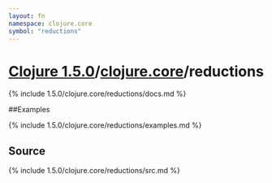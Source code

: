 ```yaml
---
layout: fn
namespace: clojure.core
symbol: "reductions"
---
```


# [Clojure 1.5.0](../../)/[clojure.core](../)/reductions

{% include 1.5.0/clojure.core/reductions/docs.md %}

##Examples

{% include 1.5.0/clojure.core/reductions/examples.md %}
## Source
{% include 1.5.0/clojure.core/reductions/src.md %}

